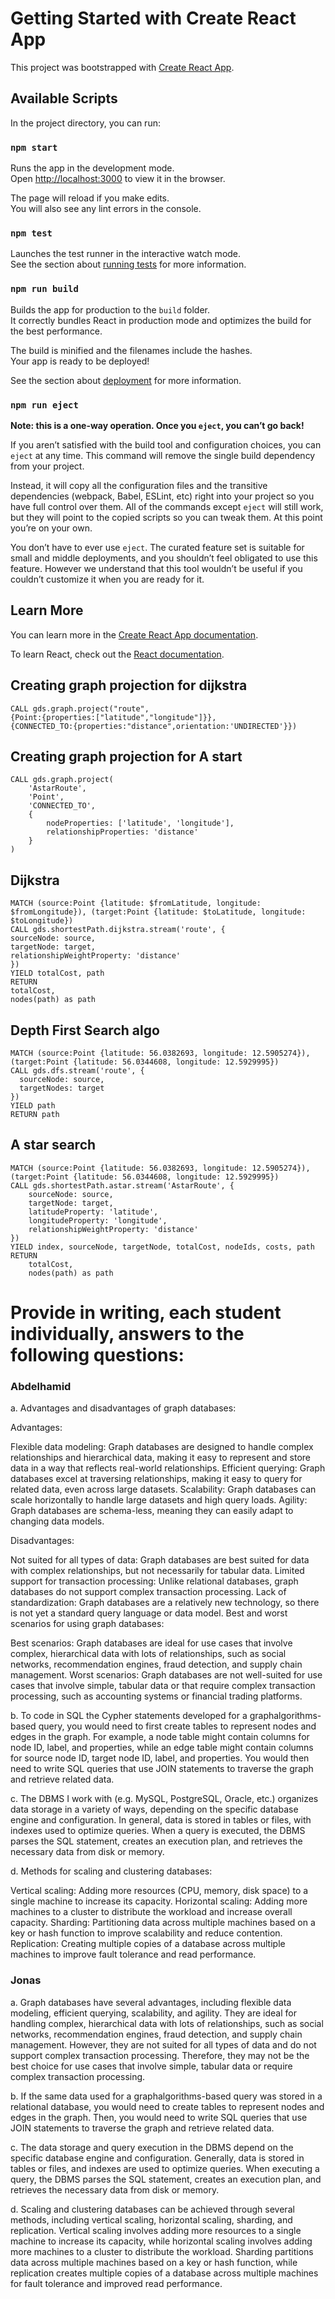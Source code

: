# Getting Started with Create React App

This project was bootstrapped with [Create React App](https://github.com/facebook/create-react-app).

## Available Scripts

In the project directory, you can run:

### `npm start`

Runs the app in the development mode.\
Open [http://localhost:3000](http://localhost:3000) to view it in the browser.

The page will reload if you make edits.\
You will also see any lint errors in the console.

### `npm test`

Launches the test runner in the interactive watch mode.\
See the section about [running tests](https://facebook.github.io/create-react-app/docs/running-tests) for more information.

### `npm run build`

Builds the app for production to the `build` folder.\
It correctly bundles React in production mode and optimizes the build for the best performance.

The build is minified and the filenames include the hashes.\
Your app is ready to be deployed!

See the section about [deployment](https://facebook.github.io/create-react-app/docs/deployment) for more information.

### `npm run eject`

**Note: this is a one-way operation. Once you `eject`, you can’t go back!**

If you aren’t satisfied with the build tool and configuration choices, you can `eject` at any time. This command will remove the single build dependency from your project.

Instead, it will copy all the configuration files and the transitive dependencies (webpack, Babel, ESLint, etc) right into your project so you have full control over them. All of the commands except `eject` will still work, but they will point to the copied scripts so you can tweak them. At this point you’re on your own.

You don’t have to ever use `eject`. The curated feature set is suitable for small and middle deployments, and you shouldn’t feel obligated to use this feature. However we understand that this tool wouldn’t be useful if you couldn’t customize it when you are ready for it.

## Learn More

You can learn more in the [Create React App documentation](https://facebook.github.io/create-react-app/docs/getting-started).

To learn React, check out the [React documentation](https://reactjs.org/).



## Creating graph projection for dijkstra

```
CALL gds.graph.project("route",
{Point:{properties:["latitude","longitude"]}},
{CONNECTED_TO:{properties:"distance",orientation:'UNDIRECTED'}})
```

## Creating graph projection for A start

```
CALL gds.graph.project(
    'AstarRoute',
    'Point',
    'CONNECTED_TO',
    {
        nodeProperties: ['latitude', 'longitude'],
        relationshipProperties: 'distance'
    }
)
```

## Dijkstra

```
MATCH (source:Point {latitude: $fromLatitude, longitude: $fromLongitude}), (target:Point {latitude: $toLatitude, longitude: $toLongitude})
CALL gds.shortestPath.dijkstra.stream('route', {
sourceNode: source,
targetNode: target,
relationshipWeightProperty: 'distance'
})
YIELD totalCost, path
RETURN
totalCost,
nodes(path) as path
```

## Depth First Search algo

```
MATCH (source:Point {latitude: 56.0382693, longitude: 12.5905274}), (target:Point {latitude: 56.0344608, longitude: 12.5929995})
CALL gds.dfs.stream('route', {
  sourceNode: source,
  targetNodes: target
})
YIELD path
RETURN path
```

## A star search

```
MATCH (source:Point {latitude: 56.0382693, longitude: 12.5905274}), (target:Point {latitude: 56.0344608, longitude: 12.5929995})
CALL gds.shortestPath.astar.stream('AstarRoute', {
    sourceNode: source,
    targetNode: target,
    latitudeProperty: 'latitude',
    longitudeProperty: 'longitude',
    relationshipWeightProperty: 'distance'
})
YIELD index, sourceNode, targetNode, totalCost, nodeIds, costs, path
RETURN
    totalCost,
    nodes(path) as path
```

# Provide in writing, each student individually, answers to the following questions:

### Abdelhamid
a. Advantages and disadvantages of graph databases:

Advantages:

Flexible data modeling: Graph databases are designed to handle complex relationships and hierarchical data, making it easy to represent and store data in a way that reflects real-world relationships.
Efficient querying: Graph databases excel at traversing relationships, making it easy to query for related data, even across large datasets.
Scalability: Graph databases can scale horizontally to handle large datasets and high query loads.
Agility: Graph databases are schema-less, meaning they can easily adapt to changing data models.


Disadvantages:

Not suited for all types of data: Graph databases are best suited for data with complex relationships, but not necessarily for tabular data.
Limited support for transaction processing: Unlike relational databases, graph databases do not support complex transaction processing.
Lack of standardization: Graph databases are a relatively new technology, so there is not yet a standard query language or data model.
Best and worst scenarios for using graph databases:

Best scenarios: Graph databases are ideal for use cases that involve complex, hierarchical data with lots of relationships, such as social networks, recommendation engines, fraud detection, and supply chain management.
Worst scenarios: Graph databases are not well-suited for use cases that involve simple, tabular data or that require complex transaction processing, such as accounting systems or financial trading platforms.


b. To code in SQL the Cypher statements developed for a graphalgorithms-based query, you would need to first create tables to represent nodes and edges in the graph. For example, a node table might contain columns for node ID, label, and properties, while an edge table might contain columns for source node ID, target node ID, label, and properties. You would then need to write SQL queries that use JOIN statements to traverse the graph and retrieve related data.

c. The DBMS I work with (e.g. MySQL, PostgreSQL, Oracle, etc.) organizes data storage in a variety of ways, depending on the specific database engine and configuration. In general, data is stored in tables or files, with indexes used to optimize queries. When a query is executed, the DBMS parses the SQL statement, creates an execution plan, and retrieves the necessary data from disk or memory.

d. Methods for scaling and clustering databases:

Vertical scaling: Adding more resources (CPU, memory, disk space) to a single machine to increase its capacity.
Horizontal scaling: Adding more machines to a cluster to distribute the workload and increase overall capacity.
Sharding: Partitioning data across multiple machines based on a key or hash function to improve scalability and reduce contention.
Replication: Creating multiple copies of a database across multiple machines to improve fault tolerance and read performance.

### Jonas

a. Graph databases have several advantages, including flexible data modeling, efficient querying, scalability, and agility. They are ideal for handling complex, hierarchical data with lots of relationships, such as social networks, recommendation engines, fraud detection, and supply chain management. However, they are not suited for all types of data and do not support complex transaction processing. Therefore, they may not be the best choice for use cases that involve simple, tabular data or require complex transaction processing.

b. If the same data used for a graphalgorithms-based query was stored in a relational database, you would need to create tables to represent nodes and edges in the graph. Then, you would need to write SQL queries that use JOIN statements to traverse the graph and retrieve related data.

c. The data storage and query execution in the DBMS depend on the specific database engine and configuration. Generally, data is stored in tables or files, and indexes are used to optimize queries. When executing a query, the DBMS parses the SQL statement, creates an execution plan, and retrieves the necessary data from disk or memory.

d. Scaling and clustering databases can be achieved through several methods, including vertical scaling, horizontal scaling, sharding, and replication. Vertical scaling involves adding more resources to a single machine to increase its capacity, while horizontal scaling involves adding more machines to a cluster to distribute the workload. Sharding partitions data across multiple machines based on a key or hash function, while replication creates multiple copies of a database across multiple machines for fault tolerance and improved read performance.